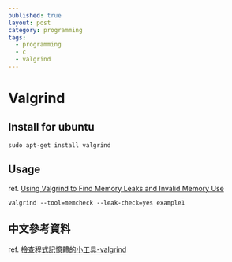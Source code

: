 ```yaml
---
published: true
layout: post
category: programming
tags: 
  - programming
  - c
  - valgrind
---
```


# Valgrind

## Install for ubuntu

    sudo apt-get install valgrind
    
## Usage
ref. [Using Valgrind to Find Memory Leaks and Invalid Memory Use](http://www.cprogramming.com/debugging/valgrind.html)

    valgrind --tool=memcheck --leak-check=yes example1

## 中文參考資料
ref. [檢查程式記憶體的小工具-valgrind](http://daydreamer.idv.tw/rewrite.php/read-18.html)